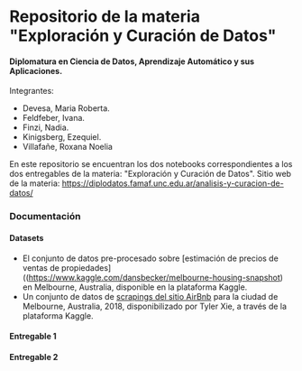 # Repositorio de la materia "Exploración y Curación de Datos"
#### Diplomatura en Ciencia de Datos, Aprendizaje Automático y sus Aplicaciones. 

Integrantes:
* Devesa, Maria Roberta. 
* Feldfeber, Ivana. 
* Finzi, Nadia. 
* Kinigsberg, Ezequiel. 
* Villafañe, Roxana Noelia


En este repositorio se encuentran los dos notebooks correspondientes a los dos entregables de la materia:
"Exploración y Curación de Datos". 
Sitio web de la materia: https://diplodatos.famaf.unc.edu.ar/analisis-y-curacion-de-datos/ 

### Documentación

#### Datasets


* El conjunto de datos pre-procesado sobre [estimación de precios de ventas de propiedades]((https://www.kaggle.com/dansbecker/melbourne-housing-snapshot) en Melbourne, Australia, disponible en la plataforma Kaggle. 
* Un conjunto de datos de [scrapings del sitio AirBnb](https://www.kaggle.com/tylerx/melbourne-airbnb-open-data?select=cleansed_listings_dec18.csv) para la ciudad de Melbourne, Australia, 2018, disponibilizado por Tyler Xie, a través de la plataforma Kaggle.



#### Entregable 1



#### Entregable 2 



